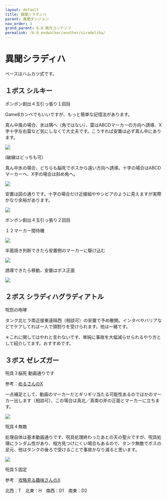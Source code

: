 ```yaml
---
layout: default
title: 異聞シラディハ
parent: 異聞ダンジョン
nav_order: 3
grand_parent: 6.0 暁月コンテンツ
permalink: /6.0_endwalker/another/siradeliha/
---
```


# 異聞シラディハ

ベースはハムカツ式です。

## １ボス シルキー

ポンポン創出４玉引っ張り１回目

Game8カンペでもいいですが、もっと簡単な記憶法があります。

真ん中風の場合、氷は隅へ（角ではない）、雷はABCDマーカーの方向へ誘導、X字十字左右雷など気にしなくて大丈夫です。こうすれば安置は必ず真ん中にあります。

![](image/ponpon1_wind.png)

(破線はどっちも可）

真ん中氷の場合、どちらも脳死でボスから遠い方向へ誘導。十字の場合はABCDマーカーへ、X字の場合は斜め角へ。

![](image/ponpon1_lightning.png)

安置は図の通りです。十字の場合だけ近接組ややシビアのように見えますが実際かなり余裕があります。

![](image/ponpon1_lightning_savepoint.png)

ポンポン創出４玉引っ張り２回目

１２マーカー間待機

![](image/ponpon2_1.png)

半面焼き判断できたら安置側のマーカーに駆け込む

![](image/ponpon2_2.png)

誘導できたら移動、安置はボス正面

![](image/ponpon2_3.png)

## ２ボス シラディハグラディアトル

呪怨の咆哮

タンク北ヒラ南近接東遠隔西（相談可）の安置で予め散開。インタベやバリアなどでケアしてれば一人で頭割りを受けられます。他は一緒です。

＊これに関してはやれと言わないです、単純に事故を大幅減らせられるやり方として紹介してます。おすすめです。

## ３ボス ゼレズガー

呪具３脳死 動画通りです

参考：[めるさんのX](https://twitter.com/phil_ff14/status/1582745351110692864?s=20&t=ESktY5rjzNEMLOiPGDzX5A)

一点補足として、動画のマーカーだとギリギリ当たる可能性あるのでほかのマーカー出します（相談可）、この場合は真北／真南の斧の正面とマーカーに立ちます。

![](image/jugu3.png)

呪具４無敵 

処理自体は基本動画通りです、呪具処理終わったあとの天の聖火ですが、呪具処理にランダム性があり、相方見つけにくい場合もあるので、タンク無敵でボスの足元、他はタンクの後ろで受けることで事故かなり減ると思います。

![](image/jugu4muteki.png)

呪具５固定

参考：[攻略見る趣味さんのX](https://twitter.com/mitsurugi137/status/1586003333206024192)

北西：T　北東：H　南西：D1　南東：D2



